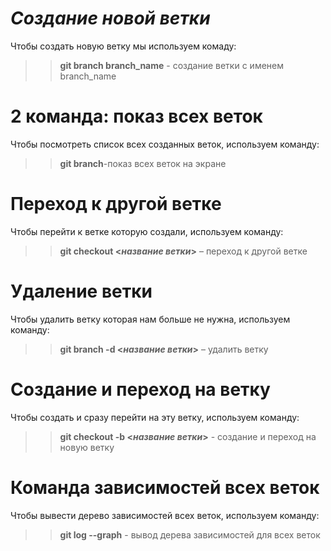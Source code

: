 # *Cоздание новой ветки*
Чтобы создать новую ветку мы используем комаду:
>> **git branch branch_name** - создание ветки с именем branch_name
# 2 команда: показ всех веток
Чтобы посмотреть список всех созданных веток, используем команду:
>> **git branch**-показ всех веток на экране
# Переход к другой ветке
Чтобы перейти к ветке которую создали, используем команду:
>> **git checkout <_название ветки_>** – переход к другой ветке
# Удаление ветки
Чтобы удалить ветку которая нам больше не нужна, используем команду:
>>**git branch -d <_название ветки_>** – удалить ветку
# Создание и переход на ветку
Чтобы создать и сразу перейти на эту ветку, используем команду:
>> **git checkout -b <_название ветки_>** - создание и переход на новую ветку
# Команда зависимостей всех веток
Чтобы вывести дерево зависимостей всех веток, используем команду:
>>**git log --graph** - вывод дерева зависимостей для всех веток
